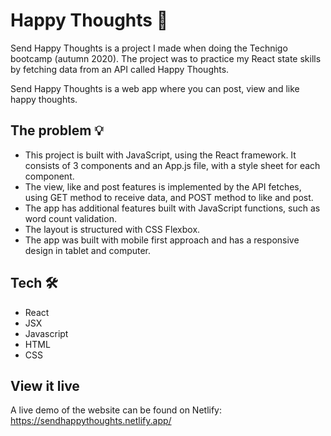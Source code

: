 # Happy Thoughts 💌

Send Happy Thoughts is a project I made when doing the Technigo bootcamp (autumn 2020). The project was to practice my React state skills by fetching data from an API called Happy Thoughts.

Send Happy Thoughts is a web app where you can post, view and like happy thoughts.

## The problem 💡

- This project is built with JavaScript, using the React framework. It consists of 3 components and an App.js file, with a style sheet for each component.  
- The view, like and post features is implemented by the API fetches, using GET method to receive data, and POST method to like and post. 
- The app has additional features built with JavaScript functions, such as word count validation. 
- The layout is structured with CSS Flexbox. 
- The app was built with mobile first approach and has a responsive design in tablet and computer. 

## Tech 🛠

- React
- JSX
- Javascript
- HTML
- CSS

## View it live

A live demo of the website can be found on Netlify: https://sendhappythoughts.netlify.app/

